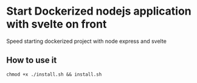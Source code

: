 # Start Dockerized nodejs application with svelte on front
Speed starting dockerized project with node express and svelte 


## How to use it

```
chmod +x ./install.sh && install.sh
```
